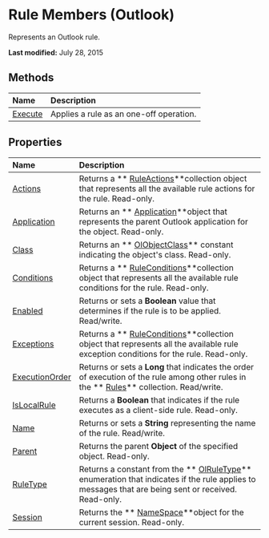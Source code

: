 
# Rule Members (Outlook)
Represents an Outlook rule.

 **Last modified:** July 28, 2015


## Methods



|**Name**|**Description**|
|:-----|:-----|
| [Execute](487abb6f-9003-04a4-f4e2-3f66b3ba5a52.md)|Applies a rule as an one-off operation.|

## Properties



|**Name**|**Description**|
|:-----|:-----|
| [Actions](2b1e2ad4-c735-b3a8-6b27-5004f10393ce.md)|Returns a  ** [RuleActions](82ba76cd-86a4-3372-cb51-2df1d58c8b71.md)**collection object that represents all the available rule actions for the rule. Read-only.|
| [Application](8c21ce34-b206-315c-16ff-e27bfc606d85.md)|Returns an  ** [Application](797003e7-ecd1-eccb-eaaf-32d6ddde8348.md)**object that represents the parent Outlook application for the object. Read-only.|
| [Class](9d32cc3e-f17f-aaa8-f08c-ccef85f387ce.md)|Returns an  ** [OlObjectClass](33d724b3-df3c-2a7f-a80f-93b66d96f588.md)** constant indicating the object's class. Read-only.|
| [Conditions](e2cacf1c-95eb-31d3-012c-7cf9426053d5.md)|Returns a  ** [RuleConditions](e8e9a05a-b36b-add2-b294-8cdc5a97e119.md)**collection object that represents all the available rule conditions for the rule. Read-only.|
| [Enabled](9ba65f87-799f-7a22-04a1-c0abcb320559.md)|Returns or sets a  **Boolean** value that determines if the rule is to be applied. Read/write.|
| [Exceptions](843c2690-ee39-bac7-d593-80c3dd31087f.md)|Returns a  ** [RuleConditions](e8e9a05a-b36b-add2-b294-8cdc5a97e119.md)**collection object that represents all the available rule exception conditions for the rule. Read-only.|
| [ExecutionOrder](070d50ca-4b0b-5629-1609-81ab8a3620d1.md)|Returns or sets a  **Long** that indicates the order of execution of the rule among other rules in the ** [Rules](dd41b4de-bf5f-5532-46c9-394a5d078bec.md)** collection. Read/write.|
| [IsLocalRule](430a8240-8572-5b9a-5e59-2b38bb1b3d17.md)|Returns a  **Boolean** that indicates if the rule executes as a client-side rule. Read-only.|
| [Name](6c559ffe-b25c-ff49-31d1-1fd44935a8f3.md)|Returns or sets a  **String** representing the name of the rule. Read/write.|
| [Parent](d8b810ee-76c6-9aa4-68ca-97a62a35c81c.md)|Returns the parent  **Object** of the specified object. Read-only.|
| [RuleType](6ae3ca3c-860e-9cbd-d0d0-c36039b54c39.md)|Returns a constant from the  ** [OlRuleType](a9ef16ad-78cf-8c26-0897-39a0bf1a25b1.md)** enumeration that indicates if the rule applies to messages that are being sent or received. Read-only.|
| [Session](7502f919-cf8f-d795-87b1-9812c0d150d1.md)|Returns the  ** [NameSpace](f0dcaa19-07f5-5d42-a3bf-2e42b7885644.md)**object for the current session. Read-only.|

